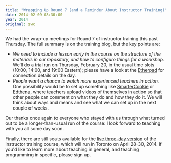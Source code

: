 ```yaml
---
title: "Wrapping Up Round 7 (and a Reminder About Instructor Training)"
date: 2014-02-09 08:30:00
year: 2014
original: swc
---
```

<p>
  We had the wrap-up meetings for Round 7 of instructor training this past Thursday.
  The full summary is on the training blog,
  but the key points are:
</p>
<ul>
  <li>
    <em>We need to include a lesson early in the course on the structure of the materials in our repository, and how to configure things for a workshop.</em>
    We'll do a trial run on Thursday, February 20, in the usual time slots (10:00, 14:00, and 19:00 Eastern);
    please have a look at the <a href="https://etherpad.mozilla.org/swc-teaching">Etherpad</a> for connection details on the day.
  </li>
  <li>
    <em>People want a chance to watch more experienced teachers in action.</em>
    One possibility would be to set up something like
    <a href="https://beasmartercookie.com/">SmarterCookie</a>
    or
    <a href="http://www.edthena.com/">Edthena</a>,
    where teachers upload videos of themselves in action so that other people can comment on what they do and how they do it.
    We will think about ways and means and see what we can set up in the next couple of weeks.
  </li>
</ul>
<p>
  Our thanks once again to everyone who stayed with us through what turned out to be a longer-than-usual run of the course:
  I look forward to teaching with you all some day soon.
</p>
<p>
  Finally,
  there are still seats available for the
  <a href="http://www.eventbrite.com/e/software-carpentry-instructor-training-registration-9481333925">live three-day version</a>
  of the instructor training course,
  which will run in Toronto on April 28-30, 2014.
  If you'd like to learn more about teaching in general,
  and teaching programming in specific,
  please sign up.
</p>
